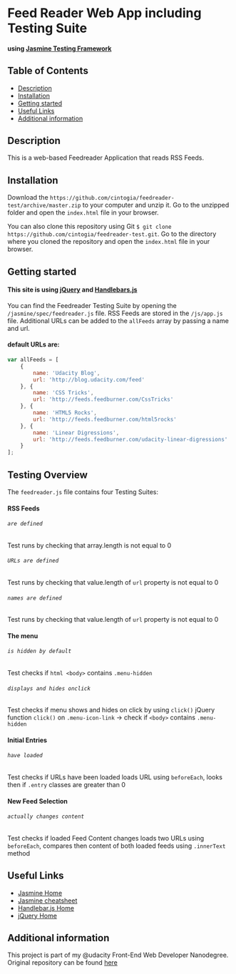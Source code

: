 # Feed Reader Web App including Testing Suite
#### using [Jasmine Testing Framework](https://github.com/jasmine/jasmine)

## Table of Contents

* [Description](#description)
* [Installation](#installation)
* [Getting started](#getting-started)
* [Useful Links](#useful-links)
* [Additional information](#additional-information)

## Description

This is a web-based Feedreader Application that reads RSS Feeds.

## Installation

Download the `https://github.com/cintogia/feedreader-test/archive/master.zip` to your computer and unzip it. Go to the unzipped folder and open the `index.html` file in your browser.

You can also clone this repository using Git `$ git clone https://github.com/cintogia/feedreader-test.git`. Go to the directory where you cloned the repository and open the `index.html` file in your browser.

## Getting started

#### This site is using [jQuery](https://github.com/jquery/jquery) and [Handlebars.js](https://github.com/wycats/handlebars.js/)

You can find the Feedreader Testing Suite by opening the `/jasmine/spec/feedreader.js` file.
RSS Feeds are stored in the `/js/app.js` file. Additional URLs can be added to the `allFeeds` array by passing a name and url.

#### default URLs are:

```javascript
var allFeeds = [
    {
        name: 'Udacity Blog',
        url: 'http://blog.udacity.com/feed'
    }, {
        name: 'CSS Tricks',
        url: 'http://feeds.feedburner.com/CssTricks'
    }, {
        name: 'HTML5 Rocks',
        url: 'http://feeds.feedburner.com/html5rocks'
    }, {
        name: 'Linear Digressions',
        url: 'http://feeds.feedburner.com/udacity-linear-digressions'
    }
];
```

## Testing Overview

The `feedreader.js` file contains four Testing Suites:

#### RSS Feeds
###### `are defined`
Test runs by checking that array.length is not equal to 0

###### `URLs are defined`
Test runs by checking that value.length of `url` property is not equal to 0

###### `names are defined`
Test runs by checking that value.length of `url` property is not equal to 0

#### The menu
###### `is hidden by default`
Test checks if ```html <body>``` contains `.menu-hidden`

###### `displays and hides onclick`
Test checks if menu shows and hides on click by using `click()` jQuery function
`click()` on `.menu-icon-link` -> check if ```<body>``` contains `.menu-hidden`

#### Initial Entries
###### `have loaded`
Test checks if URLs have been loaded
loads URL using `beforeEach`, looks then if `.entry` classes are greater than 0

#### New Feed Selection
###### `actually changes content`
Test checks if loaded Feed Content changes
loads two URLs using `beforeEach`, compares then content of both loaded feeds using `.innerText` method

## Useful Links

 * [Jasmine Home](https://jasmine.github.io/)
 * [Jasmine cheatsheet](https://devhints.io/jasmine)
 * [Handlebar.js Home](https://handlebarsjs.com/)
 * [jQuery Home](https://jquery.com/)

## Additional information

This project is part of my @udacity Front-End Web Developer Nanodegree. Original repository can be found [here](https://github.com/udacity/frontend-nanodegree-feedreader)